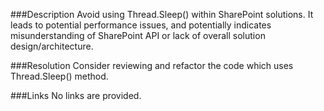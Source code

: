 ﻿<properties 
	pageTitle="RESP510201: Thread.Sleep() usage" 
    pageName="resp510201"
    parentPageId="csharp"
/>

###Description
Avoid using Thread.Sleep() within SharePoint solutions. 
It leads to potential performance issues, and potentially indicates misunderstanding of SharePoint API or lack of overall solution design/architecture.

###Resolution
Consider reviewing and refactor the code which uses Thread.Sleep() method.

###Links
No links are provided.